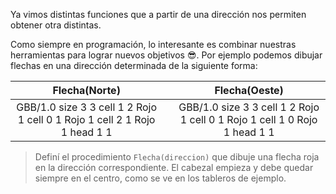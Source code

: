 Ya vimos distintas funciones que a partir de una dirección nos permiten obtener otra distintas. 

Como siempre en programación, lo interesante es combinar nuestras herramientas para lograr nuevos objetivos :sunglasses:. Por ejemplo podemos dibujar flechas en una dirección determinada de la siguiente forma:

<table class= "table" style="width:100%">
  <thead>
  <tr>
    <th style="text-align: center">Flecha(Norte)</th>
    <th style="text-align: center"></th> 
    <th style="text-align: center">Flecha(Oeste)</th>
  </tr>
  </thead>
  <tbody>
  <tr>
    <td style="text-align: center">  
      <gs-board>
        GBB/1.0
        size 3 3
        cell 1 2 Rojo 1
        cell 0 1 Rojo 1
        cell 2 1 Rojo 1
        head 1 1
      </gs-board>
    </td>
    <td style="text-align: center"></td> 
    <td style="text-align: center">
      <gs-board>
        GBB/1.0
        size 3 3
        cell 1 2 Rojo 1
        cell 0 1 Rojo 1
        cell 1 0 Rojo 1
        head 1 1
      </gs-board>
    </td>
  </tr>
  <tbody>
</table>

> Definí el procedimiento `Flecha(direccion)` que dibuje una flecha roja en la dirección correspondiente. El cabezal empieza y debe quedar siempre en el centro, como se ve en los tableros de ejemplo.
